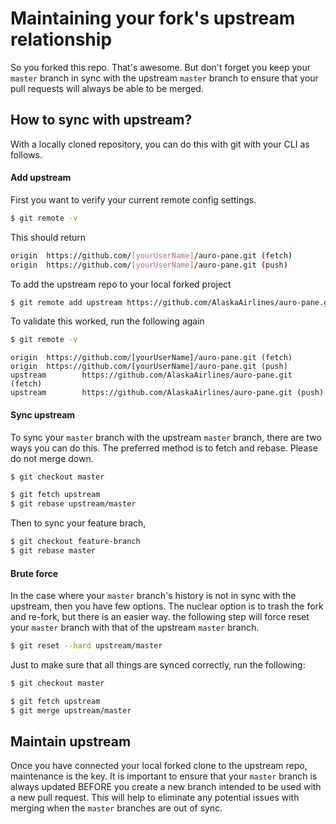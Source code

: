 # Maintaining your fork's upstream relationship

So you forked this repo. That's awesome. But don't forget you keep your `master` branch in sync with the upstream `master` branch to ensure that your pull requests will always be able to be merged.

## How to sync with upstream?

With a locally cloned repository, you can do this with git with your CLI as follows.

#### Add upstream

First you want to verify your current remote config settings.

```bash
$ git remote -v
```

This should return

```bash
origin  https://github.com/[yourUserName]/auro-pane.git (fetch)
origin  https://github.com/[yourUserName]/auro-pane.git (push)
```

To add the upstream repo to your local forked project

```bash
$ git remote add upstream https://github.com/AlaskaAirlines/auro-pane.git
```

To validate this worked, run the following again

```bash
$ git remote -v
```

```
origin  https://github.com/[yourUserName]/auro-pane.git (fetch)
origin  https://github.com/[yourUserName]/auro-pane.git (push)
upstream        https://github.com/AlaskaAirlines/auro-pane.git (fetch)
upstream        https://github.com/AlaskaAirlines/auro-pane.git (push)
```

#### Sync upstream

To sync your `master` branch with the upstream `master` branch, there are two ways you can do this. The preferred method is to fetch and rebase. Please do not merge down.

```bash
$ git checkout master

$ git fetch upstream
$ git rebase upstream/master
```

Then to sync your feature brach,

```bash
$ git checkout feature-branch
$ git rebase master
```

#### Brute force

In the case where your `master` branch's history is not in sync with the upstream, then you have few options. The nuclear option is to trash the fork and re-fork, but there is an easier way. the following step will force reset your `master` branch with that of the upstream `master` branch.

```bash
$ git reset --hard upstream/master
```

Just to make sure that all things are synced correctly, run the following:

```bash
$ git checkout master

$ git fetch upstream
$ git merge upstream/master
```

## Maintain upstream

Once you have connected your local forked clone to the upstream repo, maintenance is the key. It is important to ensure that your `master` branch is always updated BEFORE you create a new branch intended to be used with a new pull request. This will help to eliminate any potential issues with merging when the `master` branches are out of sync.
